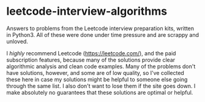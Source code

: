 # leetcode-interview-algorithms
Answers to problems from the Leetcode interview preparation kits, written in Python3. 
All of these were done under time pressure and are scrappy and unloved. 

I *highly* recommend Leetcode (https://leetcode.com/), and the paid subscription features, because many of the solutions provide clear algorithmic analysis and clean code examples. Many of the problems don't have solutions, however, and some are of low quality, so I've collected these here in case my solutions might be helpful to someone else going through the same list. I also don't want to lose them if the site goes down. I make absolutely no guarantees that these solutions are optimal or helpful.
